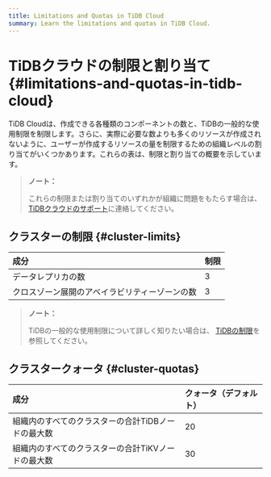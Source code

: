 ```yaml
---
title: Limitations and Quotas in TiDB Cloud
summary: Learn the limitations and quotas in TiDB Cloud.
---
```


# TiDBクラウドの制限と割り当て {#limitations-and-quotas-in-tidb-cloud}

TiDB Cloudは、作成できる各種類のコンポーネントの数と、TiDBの一般的な使用制限を制限します。さらに、実際に必要な数よりも多くのリソースが作成されないように、ユーザーが作成するリソースの量を制限するための組織レベルの割り当てがいくつかあります。これらの表は、制限と割り当ての概要を示しています。

> **ノート：**
>
> これらの制限または割り当てのいずれかが組織に問題をもたらす場合は、 [TiDBクラウドのサポート](/tidb-cloud/tidb-cloud-support.md)に連絡してください。

## クラスターの制限 {#cluster-limits}

| 成分                      | 制限 |
| :---------------------- | :- |
| データレプリカの数               | 3  |
| クロスゾーン展開のアベイラビリティーゾーンの数 | 3  |

> **ノート：**
>
> TiDBの一般的な使用制限について詳しく知りたい場合は、 [TiDBの制限](https://docs.pingcap.com/tidb/stable/tidb-limitations)を参照してください。

## クラスタークォータ {#cluster-quotas}

| 成分                          | クォータ（デフォルト） |
| :-------------------------- | :---------- |
| 組織内のすべてのクラスターの合計TiDBノードの最大数 | 20          |
| 組織内のすべてのクラスターの合計TiKVノードの最大数 | 30          |
